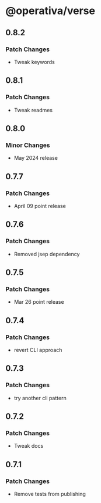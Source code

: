 # @operativa/verse

## 0.8.2

### Patch Changes

- Tweak keywords

## 0.8.1

### Patch Changes

- Tweak readmes

## 0.8.0

### Minor Changes

- May 2024 release

## 0.7.7

### Patch Changes

- April 09 point release

## 0.7.6

### Patch Changes

- Removed jsep dependency

## 0.7.5

### Patch Changes

- Mar 26 point release

## 0.7.4

### Patch Changes

- revert CLI approach

## 0.7.3

### Patch Changes

- try another cli pattern

## 0.7.2

### Patch Changes

- Tweak docs

## 0.7.1

### Patch Changes

- Remove tests from publishing
